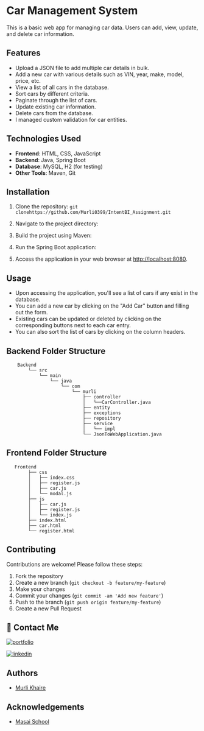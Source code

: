 # Car Management System

This is a basic web app for managing car data. Users can add, view, update, and delete car information.

## Features

- Upload a JSON file to add multiple car details in bulk.
- Add a new car with various details such as VIN, year, make, model, price, etc.
- View a list of all cars in the database.
- Sort cars by different criteria.
- Paginate through the list of cars.
- Update existing car information.
- Delete cars from the database.
- I managed custom validation for car entities.

## Technologies Used

- **Frontend**: HTML, CSS, JavaScript
- **Backend**: Java, Spring Boot
- **Database**: MySQL, H2 (for testing)
- **Other Tools**: Maven, Git

## Installation

1. Clone the repository:
   `
   git clonehttps://github.com/Murli0399/IntentBI_Assignment.git
   `

2. Navigate to the project directory:

3. Build the project using Maven:

4. Run the Spring Boot application:

5. Access the application in your web browser at [http://localhost:8080](http://localhost:8080).

## Usage

- Upon accessing the application, you'll see a list of cars if any exist in the database.
- You can add a new car by clicking on the "Add Car" button and filling out the form.
- Existing cars can be updated or deleted by clicking on the corresponding buttons next to each car entry.
- You can also sort the list of cars by clicking on the column headers.

## Backend Folder Structure
```
    Backend
        └── src
            └── main
                └── java
                    └── com
                        └── murli
                            ├── controller
                            │   └──CarController.java
                            ├── entity
                            ├── exceptions
                            ├── repository
                            ├── service
                            │   └── impl
                            └── JsonToWebApplication.java

```

## Frontend Folder Structure
```
   Frontend
        ├── css
        │   ├── index.css
        │   ├── register.js
        │   ├── car.js
        │   └── modal.js
        ├── js
        │   ├── car.js
        │   ├── register.js
        │   └── index.js
        ├── index.html
        ├── car.html
        └── register.html

```

## Contributing

Contributions are welcome! Please follow these steps:

1. Fork the repository
2. Create a new branch (`git checkout -b feature/my-feature`)
3. Make your changes
4. Commit your changes (`git commit -am 'Add new feature'`)
5. Push to the branch (`git push origin feature/my-feature`)
6. Create a new Pull Request


## 🔗 Contact Me

[![portfolio](https://img.shields.io/badge/my_portfolio-000?style=for-the-badge&logo=ko-fi&logoColor=white)](https://murli0399.github.io/)

[![linkedin](https://img.shields.io/badge/linkedin-0A66C2?style=for-the-badge&logo=linkedin&logoColor=white)](https://www.linkedin.com/in/murli-khaire/)


## Authors

- [Murli Khaire](https://github.com/Murli0399)


## Acknowledgements

- [Masai School](https://www.masaischool.com/)

